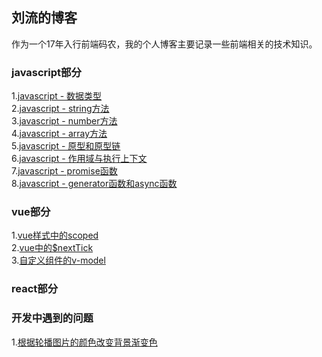 ## 刘流的博客
作为一个17年入行前端码农，我的个人博客主要记录一些前端相关的技术知识。
### javascript部分
1.[javascript - 数据类型](https://github.com/liuliu1995/blog/issues/1)<br>
2.[javascript - string方法](https://github.com/liuliu1995/blog/issues/2)<br>
3.[javascript - number方法](https://github.com/liuliu1995/blog/issues/3)<br>
4.[javascript - array方法](https://github.com/liuliu1995/blog/issues/4)<br>
5.[javascript - 原型和原型链](https://github.com/liuliu1995/blog/issues/5)<br>
6.[javascript - 作用域与执行上下文](https://github.com/liuliu1995/blog/issues/6)<br>
7.[javascript - promise函数](https://github.com/liuliu1995/blog/issues/7)<br>
8.[javascript - generator函数和async函数](https://github.com/liuliu1995/blog/issues/8)<br>
### vue部分
1.[vue样式中的scoped](https://github.com/liuliu1995/blog/issues/9)<br>
2.[vue中的$nextTick](https://github.com/liuliu1995/blog/issues/10)<br>
3.[自定义组件的v-model](https://github.com/liuliu1995/blog/issues/12)<br>
### react部分

### 开发中遇到的问题
1.[根据轮播图片的颜色改变背景渐变色](https://github.com/liuliu1995/blog/issues/11)<br>
